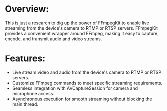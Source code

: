 # Overview:

This is just a research to dig up the power of FFmpegKit to enable live streaming from the device's camera to RTMP or RTSP servers. FFmpegKit provides a convenient wrapper around FFmpeg, making it easy to capture, encode, and transmit audio and video streams.

# Features:

- Live stream video and audio from the device's camera to RTMP or RTSP servers.
- Customize FFmpeg commands to meet specific streaming requirements.
- Seamless integration with AVCaptureSession for camera and microphone access.
- Asynchronous execution for smooth streaming without blocking the main thread.
